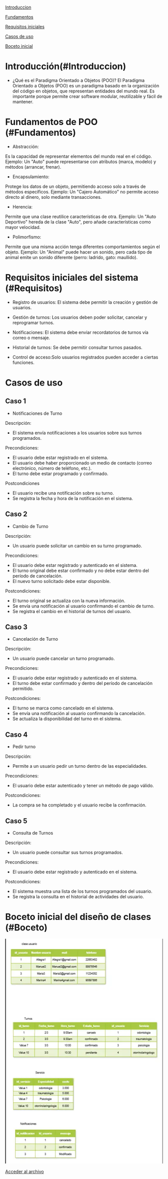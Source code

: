 
 [Introduccion](#introduccion)
 
 [Fundamentos](#Fundamentos)
 
 [Requisitos iniciales](#Requisitos)
 
 [Casos de uso](#casos)
 
 [Boceto inicial](#Boceto)



# Introducción(#Introduccion)


- ¿Qué es el Paradigma Orientado a Objetos (POO)?
El Paradigma Orientado a Objetos (POO) es un paradigma basado en la organización del código en objetos, que representan entidades del mundo real.
Es importante porque permite crear software modular, reutilizable y fácil de mantener.

# Fundamentos de POO (#Fundamentos)

- Abstracción:
  
Es la capacidad de representar elementos del mundo real en el código.
Ejemplo: Un "Auto" puede representarse con atributos (marca, modelo) y métodos (arrancar, frenar).

- Encapsulamiento:
  
Protege los datos de un objeto, permitiendo acceso solo a través de métodos específicos.
Ejemplo: Un "Cajero Automático" no permite acceso directo al dinero, solo mediante transacciones.

- Herencia:
  
Permite que una clase reutilice características de otra.
Ejemplo: Un "Auto Deportivo" hereda de la clase "Auto", pero añade características como mayor velocidad.

- Polimorfismo:

Permite que una misma acción tenga diferentes comportamientos según el objeto.
Ejemplo: Un "Animal" puede hacer un sonido, pero cada tipo de animal emite un sonido diferente (perro: ladrido, gato: maullido).


# Requisitos iniciales del sistema (#Requisitos)
- Registro de usuarios: El sistema debe permitir la creación y gestión de usuarios.

- Gestión de turnos: Los usuarios deben poder solicitar, cancelar y reprogramar turnos.

- Notificaciones: El sistema debe enviar recordatorios de turnos vía correo o mensaje.

- Historial de turnos: Se debe permitir consultar turnos pasados.

- Control de acceso:Solo usuarios registrados pueden acceder a ciertas funciones.
# Casos de uso
 ## Caso 1
 - Notificaciones de Turno
   
Descripción:

- El sistema envía notificaciones a los usuarios sobre sus turnos programados.

 Precondiciones:
 
  - El usuario debe estar registrado en el sistema.
  - El usuario debe haber proporcionado un medio de contacto (correo electrónico, número de teléfono, etc.).
  - El turno debe estar programado y confirmado.

 Postcondiciones

   - El usuario recibe una notificación sobre su turno.
   - Se registra la fecha y hora de la notificación en el sistema.


## Caso 2
 - Cambio de Turno
 
Descripción:
 - Un usuario puede solicitar un cambio en su turno programado.

 Precondiciones:
 
  - El usuario debe estar registrado y autenticado en el sistema.
  - El turno original debe estar confirmado y no debe estar dentro del período de cancelación.
  - El nuevo turno solicitado debe estar disponible.

 Postcondiciones:
 
  - El turno original se actualiza con la nueva información.
  - Se envía una notificación al usuario confirmando el cambio de turno.
  - Se registra el cambio en el historial de turnos del usuario.

## Caso 3

- Cancelación de Turno
  
Descripción:

  - Un usuario puede cancelar un turno programado.

 Precondiciones:
 
  - El usuario debe estar registrado y autenticado en el sistema.
  - El turno debe estar confirmado y dentro del período de cancelación permitido.

 Postcondiciones:
 
  - El turno se marca como cancelado en el sistema.
  - Se envía una notificación al usuario confirmando la cancelación.
  - Se actualiza la disponibilidad del turno en el sistema.

 ## Caso 4
  - Pedir turno
  
 Descripción: 
 
   - Permite a un usuario pedir un turno dentro de las especialidades.

 Precondiciones:
   - El usuario debe estar autenticado y tener un método de pago válido.
     
 Postcondiciones:
 
   - La compra se ha completado y el usuario recibe la confirmación.

## Caso 5
 - Consulta de Turnos
   
Descripción:

  - Un usuario puede consultar sus turnos programados.

 Precondiciones:
 
  - El usuario debe estar registrado y autenticado en el sistema.

 Postcondiciones:
 
  - El sistema muestra una lista de los turnos programados del usuario.
  - Se registra la consulta en el historial de actividades del usuario.

  
# Boceto inicial del diseño de clases (#Boceto)

![](boceto.png)

[Acceder al archivo](https://drive.google.com/file/d/1o6qPzOSaIVrl_R35Emcjz081xn35yq5y/view?usp=sharing)


